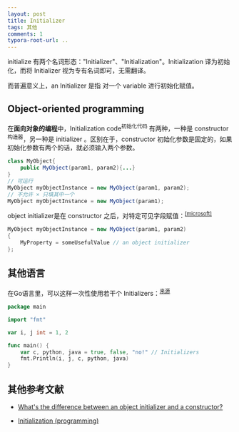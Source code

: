 ```yaml
---
layout: post
title: Initializer
tags: 其他
comments: 1
typora-root-url: ..
---
```


initialize 有两个名词形态："Initializer"、"Initialization"。Initialization 译为初始化，而将 Initializer 视为专有名词即可，无需翻译。

而普遍意义上，an Initializer 是指 对一个 variable 进行初始化赋值。

## Object-oriented programming

在**面向对象的编程**中，Initialization code<sup>初始化代码</sup> 有两种，一种是 constructor <sup>构造器</sup>，另一种是 initializer 。区别在于，constructor 初始化参数是固定的，如果初始化参数有两个的话，就必须输入两个参数。

```java
class MyObject{
    public MyObject(param1, param2){...}
}
// 可运行
MyObject myObjectInstance = new MyObject(param1, param2);
// 不允许 × 只填其中一个
MyObject myObjectInstance = new MyObject(param1);
```

object initializer是在 constructor 之后，对特定可见字段赋值：<sup>[[microsoft]](https://docs.microsoft.com/en-us/dotnet/csharp/programming-guide/classes-and-structs/object-and-collection-initializers)</sup>

```c#
MyObject myObjectInstance = new MyObject(param1, param2)
{
    MyProperty = someUsefulValue // an object initializer
};
```

## 其他语言

在Go语言里，可以这样一次性使用若干个 Initializers：<sup>[来源](https://tour.golang.org/basics/9)</sup>

```go
package main

import "fmt"

var i, j int = 1, 2

func main() {
	var c, python, java = true, false, "no!" // Initializers 
	fmt.Println(i, j, c, python, java)
}
```

## 其他参考文献

- [What's the difference between an object initializer and a constructor?](https://stackoverflow.com/questions/740658/whats-the-difference-between-an-object-initializer-and-a-constructor)

- [Initialization (programming)](https://en.wikipedia.org/wiki/Initialization_(programming))

  